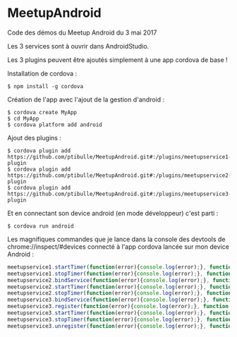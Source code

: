 # MeetupAndroid

Code des démos du Meetup Android du 3 mai 2017

Les 3 services sont à ouvrir dans AndroidStudio.

Les 3 plugins peuvent être ajoutés simplement à une app cordova de base !

Installation de cordova :
```
$ npm install -g cordova
```
Création de l'app avec l'ajout de la gestion d'android :
```
$ cordova create MyApp
$ cd MyApp
$ cordova platform add android
```
Ajout des plugins :
```
$ cordova plugin add https://github.com/ptibulle/MeetupAndroid.git#:/plugins/meetupservice1-plugin
$ cordova plugin add https://github.com/ptibulle/MeetupAndroid.git#:/plugins/meetupservice2-plugin
$ cordova plugin add https://github.com/ptibulle/MeetupAndroid.git#:/plugins/meetupservice3-plugin
```
Et en connectant son device android (en mode développeur) c'est parti :
```
$ cordova run android
```

Les magnifiques commandes que je lance dans la console des devtools de chrome://inspect/#devices connecté à l'app cordova lancée sur mon device Android :

```javascript
meetupservice1.startTimer(function(error){console.log(error);}, function(success){console.log(success);});
meetupservice1.stopTimer(function(error){console.log(error);}, function(success){console.log(success);});
meetupservice2.bindService(function(error){console.log(error);}, function(success){console.log(success);});
meetupservice2.startTimer(function(error){console.log(error);}, function(success){console.log(success);});
meetupservice2.stopTimer(function(error){console.log(error);}, function(success){console.log(success);});
meetupservice3.bindService(function(error){console.log(error);}, function(success){console.log(success);});
meetupservice3.register(function(error){console.log(error);}, function(success){console.log(success);});
meetupservice3.startTimer(function(error){console.log(error);}, function(success){console.log(success);});
meetupservice3.stopTimer(function(error){console.log(error);}, function(success){console.log(success);});
meetupservice3.unregister(function(error){console.log(error);}, function(success){console.log(success);});
```
